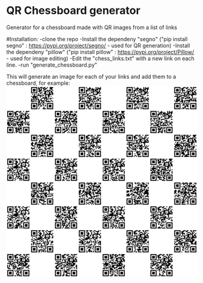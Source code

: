 # QR Chessboard generator
Generator for a chessboard made with QR images from a list of links


#Installation:
-clone the repo 
-Install the dependeny "segno"  ("pip install segno" : https://pypi.org/project/segno/ - used for QR generation)
-Install the dependeny "pillow"  ("pip install pillow" : https://pypi.org/project/Pillow/ - used for image editing)
-Edit the "chess_links.txt" with a new link on each line.
-run "generate_chessboard.py"

This will generate an image for each of your links and add them to a chessboard, for example:
![](chessboard.png)
